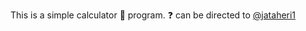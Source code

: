 This is a simple calculator :abacus: program. :question: can be directed to [@jataheri1](https://github.com/jataheri1)
